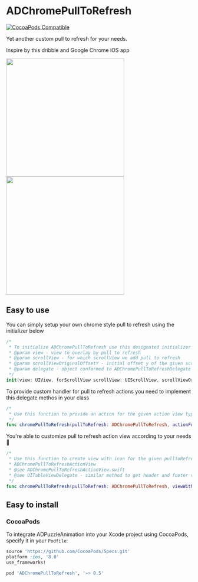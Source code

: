 # ADChromePullToRefresh

[![CocoaPods Compatible](https://img.shields.io/cocoapods/v/ADChromePullToRefresh.svg)](https://img.shields.io/cocoapods/v/ADChromePullToRefresh.svg)

Yet another custom pull to refresh for your needs.

Inspire by this dribble and Google Chrome iOS app

<img src="https://d13yacurqjgara.cloudfront.net/users/21258/screenshots/2022862/attachments/357920/animation.gif" width="320" /> <img src="http://i.imgur.com/ofGGbQs.gif" width="320" />

## Easy to use

You can simply setup your own chrome style pull to refresh using the initializer below

```swift
/*
 * To initialize ADChromePullToRefresh use this designated initializer
 * @param view - view to overlay by pull to refresh
 * @param scrollView - for which scrollView we add pull to refresh
 * @param scrollViewOriginalOffsetY - initial offset y of the given scrollView
 * @param delegate - object conformed to ADChromePullToRefreshDelegate protocol
 */
init(view: UIView, forScrollView scrollView: UIScrollView, scrollViewOriginalOffsetY: CGFloat, delegate: ADChromePullToRefreshDelegate) 
```

To provide custom handler for pull to refresh actions you need to implement this delegate methos in your class

```swift
/*
 * Use this function to provide an action for the given action view type
 */
func chromePullToRefresh(pullToRefresh: ADChromePullToRefresh, actionForViewWithType: ADChromePullToRefreshActionViewType) -> ADChromePullToRefreshAction?
```

You're able to customize pull to refresh action view according to your needs 🚀

```swift
/*
 * Use this function to create view with icon for the given pullToRefresh. To customize view use subclass of   
 * ADChromePullToRefreshActionView
 * @see ADChromePullToRefreshActionView.swift
 * @see UITableViewDelegate - similar method to get header and footer view
 */
func chromePullToRefresh(pullToRefresh: ADChromePullToRefresh, viewWithType: ADChromePullToRefreshActionViewType) -> ADChromePullToRefreshActionView
```

## Easy to install

### CocoaPods

To integrate ADPuzzleAnimation into your Xcode project using CocoaPods, specify it in your `Podfile`:

```ruby
source 'https://github.com/CocoaPods/Specs.git'
platform :ios, '8.0'
use_frameworks!

pod 'ADChromePullToRefresh', '~> 0.5'
